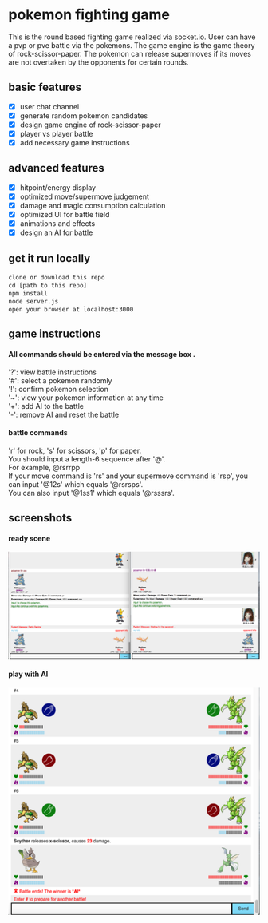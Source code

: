 # pokemon fighting game
This is the round based fighting game realized via socket.io. User can have a pvp or pve battle via the pokemons. The game engine is the game theory of rock-scissor-paper. The pokemon can release supermoves if its moves are not overtaken by the opponents for certain rounds.  
## basic features
- [x] user chat channel
- [x] generate random pokemon candidates
- [x] design game engine of rock-scissor-paper 
- [x] player vs player battle 
- [x] add necessary game instructions

## advanced features
- [x] hitpoint/energy display
- [x] optimized move/supermove judgement
- [x] damage and magic consumption calculation
- [x] optimized UI for battle field
- [x] animations and effects
- [x] design an AI for battle

## get it run locally
```
clone or download this repo
cd [path to this repo]
npm install
node server.js
open your browser at localhost:3000
```
## game instructions
#### All commands should be entered via the message box .  
'?': view battle instructions  
'#': select a pokemon randomly  
'!': confirm pokemon selection  
'~': view your pokemon information at any time  
'+': add AI to the battle  
'-': remove AI and reset the battle

#### battle commands
'r' for rock, 's' for scissors, 'p' for paper.  
You should input a length-6 sequence after '@'.  
For example, @rsrrpp  
If your move command is 'rs' and your supermove command is 'rsp', you can input '@12s' which equals '@rsrsps'.  
You can also input '@1ss1' which equals '@rsssrs'.  


## screenshots
#### ready scene
![alt tag](https://raw.githubusercontent.com/xinyzhang9/socket_io/master/pokefight/poke_fight.png)
#### play with AI
![alt tag](https://raw.githubusercontent.com/xinyzhang9/socket_io/master/pokefight/ai.png)

